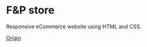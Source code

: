 # F&P store

Responsive eCommerce website using HTML and CSS.

[Origin](https://www.youtube.com/watch?v=yQimoqo0-7g&list=PLjwm_8O3suyM_2Lo9aAIw3HqjOPor8j9g)